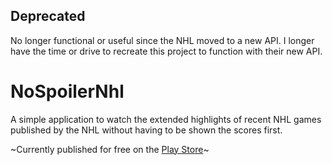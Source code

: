 ## Deprecated
No longer functional or useful since the NHL moved to a new API. I longer have the time or drive to recreate this project to function with their new API.


# NoSpoilerNhl

A simple application to watch the extended highlights of recent NHL games published by the NHL without having to be shown the scores first.

~Currently published for free on the [Play Store](https://play.google.com/store/apps/details?id=com.foulds.nospoilernhl)~
